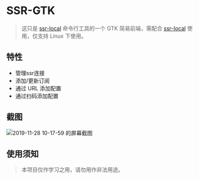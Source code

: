 # SSR-GTK
> 这只是 [ssr-local](https://github.com/ShadowsocksR-Live/shadowsocksr-native/) 命令行工具的一个 GTK 简易前端，需配合 [ssr-local](https://github.com/ShadowsocksR-Live/shadowsocksr-native/) 使用，仅支持 Linux 下使用。

## 特性
- 管理ssr连接
- 添加/更新订阅
- 通过 URL 添加配置
- 通过扫码添加配置

## 截图
![2019-11-28 10-17-59 的屏幕截图](https://user-images.githubusercontent.com/6460323/69771716-c71e3b00-11c8-11ea-8342-0e0844287447.png)

## 使用须知
> 本项目仅作学习之用，请勿用作非法用途。
